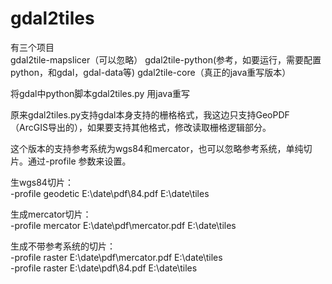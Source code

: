 # gdal2tiles
有三个项目<br>
gdal2tile-mapslicer（可以忽略）
gdal2tile-python(参考，如要运行，需要配置python，和gdal，gdal-data等)
gdal2tile-core（真正的java重写版本）

将gdal中python脚本gdal2tiles.py 用java重写

原来gdal2tiles.py支持gdal本身支持的栅格格式，我这边只支持GeoPDF（ArcGIS导出的），如果要支持其他格式，修改读取栅格逻辑部分。

这个版本的支持参考系统为wgs84和mercator，也可以忽略参考系统，单纯切片。通过-profile 参数来设置。

生wgs84切片：<br>
-profile geodetic E:\date\pdf\84.pdf E:\date\tiles

生成mercator切片：<br>
-profile mercator E:\date\pdf\mercator.pdf E:\date\tiles

生成不带参考系统的切片：<br>
-profile raster E:\date\pdf\mercator.pdf E:\date\tiles <br>
-profile raster E:\date\pdf\84.pdf E:\date\tiles
